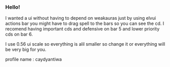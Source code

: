 ### Hello!

I wanted a ui without having to depend on weakauras just by using elvui actions bar you might have to drag spell to the bars so you can see the cd. I recomend having important cds and defensive on bar 5 and lower priority cds on bar 6.

 

I use 0.56 ui scale so everything is alil smaller so change it or everything will be very big for you.

 

profile name : caydyantiwa